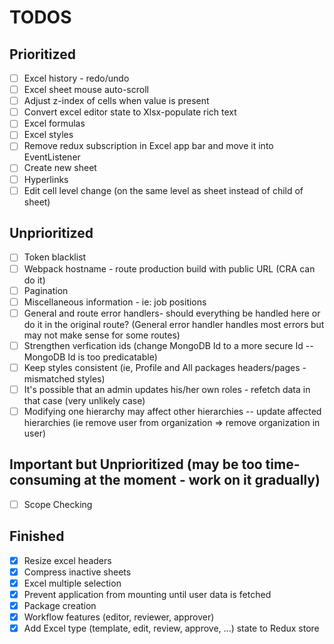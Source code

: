 # TODOS

## Prioritized

- [ ] Excel history - redo/undo
- [ ] Excel sheet mouse auto-scroll
- [ ] Adjust z-index of cells when value is present
- [ ] Convert excel editor state to Xlsx-populate rich text
- [ ] Excel formulas
- [ ] Excel styles
- [ ] Remove redux subscription in Excel app bar and move it into EventListener
- [ ] Create new sheet
- [ ] Hyperlinks
- [ ] Edit cell level change (on the same level as sheet instead of child of sheet)

## Unprioritized

- [ ] Token blacklist
- [ ] Webpack hostname - route production build with public URL (CRA can do it)
- [ ] Pagination
- [ ] Miscellaneous information - ie: job positions
- [ ] General and route error handlers- should everything be handled here or do it in the original route? (General error handler handles most errors but may not make sense for some routes)
- [ ] Strengthen verfication ids (change MongoDB Id to a more secure Id -- MongoDB Id is too predicatable)
- [ ] Keep styles consistent (ie, Profile and All packages headers/pages - mismatched styles)
- [ ] It's possible that an admin updates his/her own roles - refetch data in that case (very unlikely case)
- [ ] Modifying one hierarchy may affect other hierarchies -- update affected hierarchies (ie remove user from organization => remove organization in user)

## Important but Unprioritized (may be too time-consuming at the moment - work on it gradually)

- [ ] Scope Checking

## Finished

- [x] Resize excel headers
- [x] Compress inactive sheets
- [x] Excel multiple selection
- [x] Prevent application from mounting until user data is fetched
- [x] Package creation
- [x] Workflow features (editor, reviewer, approver)
- [x] Add Excel type (template, edit, review, approve, ...) state to Redux store
